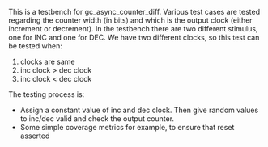 This is a testbench for gc_async_counter_diff. Various test cases are tested regarding
the counter width (in bits) and which is the output clock (either increment or decrement).
In the testbench there are two different stimulus, one for INC and one for DEC. We have 
two different clocks, so this test can be tested when: 
  1) clocks are same
  2) inc clock > dec clock
  3) inc clock < dec clock

The testing process is:
  - Assign a constant value of inc and dec clock. Then give random values to inc/dec valid 
    and check the output counter.
  - Some simple coverage metrics for example, to ensure that reset asserted


